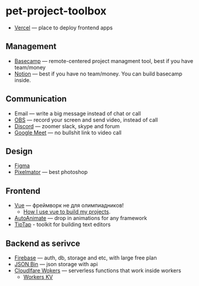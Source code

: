# pet-project-toolbox

- [Vercel](https://vercel.com) — place to deploy frontend apps

## Management
- [Basecamp](basecamp.com/) — remote-centered project managment tool, best if you have team/money
- [Notion](notion.so/) — best if you have no team/money. You can build basecamp inside.

## Communication
- Email — write a big message instead of chat or call
- [OBS](https://obsproject.com/) — record your screen and send video, instead of call
- [Discord](https://discord.com/) — zoomer slack, skype and forum
- [Google Meet](https://meet.google.com/) — no bullshit link to video call

## Design
- [Figma](figma.com/)
- [Pixelmator](https://www.pixelmator.com/pro/) — best photoshop

## Frontend
- [Vue](https://vuejs.org/) — фреймворк не для олимпиадников!
  - [How I use vue to build my projects](https://github.com/brachkow/vue-template).
- [AutoAnimate](https://auto-animate.formkit.com/) — drop in animations for any framework
- [TipTap](https://tiptap.dev/) - toolkit for building text editors

## Backend as serivce
- [Firebase](https://firebase.google.com/) — auth, db, storage and etc, with large free plan
- [JSON Bin](https://jsonbin.io/) — json storage with api
- [Cloudlfare Wokers](https://workers.cloudflare.com/) — serverless functions that work inside workers
  - [Workers KV](https://developers.cloudflare.com/workers/wrangler/workers-kv/)
